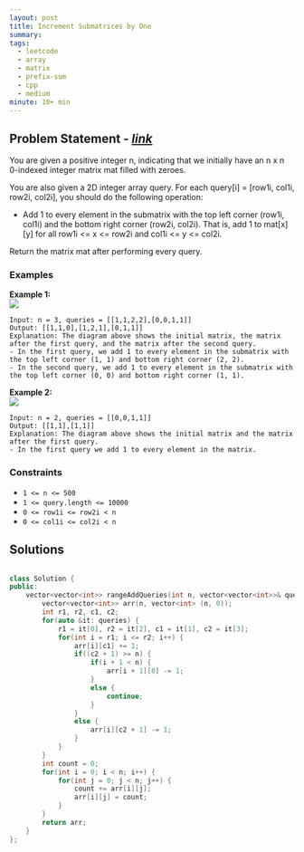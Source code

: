 ```yaml
---
layout: post
title: Increment Submatrices by One
summary:
tags:
  - leetcode
  - array
  - matrix
  - prefix-sum
  - cpp
  - medium
minute: 10+ min
---
```


## Problem Statement - [_link_](https://leetcode.com/problems/increment-submatrices-by-one/description/)

You are given a positive integer n, indicating that we initially have an n x n 0-indexed integer matrix mat filled with zeroes.

You are also given a 2D integer array query. For each query[i] = [row1i, col1i, row2i, col2i], you should do the following operation:

+ Add 1 to every element in the submatrix with the top left corner (row1i, col1i) and the bottom right corner (row2i, col2i). That is, add 1 to mat[x][y] for all row1i <= x <= row2i and col1i <= y <= col2i.

Return the matrix mat after performing every query.

### Examples

**Example 1:**  
<img src="https://assets.leetcode.com/uploads/2022/11/24/p2example11.png">
```
Input: n = 3, queries = [[1,1,2,2],[0,0,1,1]]
Output: [[1,1,0],[1,2,1],[0,1,1]]
Explanation: The diagram above shows the initial matrix, the matrix after the first query, and the matrix after the second query.
- In the first query, we add 1 to every element in the submatrix with the top left corner (1, 1) and bottom right corner (2, 2).
- In the second query, we add 1 to every element in the submatrix with the top left corner (0, 0) and bottom right corner (1, 1).
```

**Example 2:**  
<img src="https://assets.leetcode.com/uploads/2022/11/24/p2example22.png">
```
Input: n = 2, queries = [[0,0,1,1]]
Output: [[1,1],[1,1]]
Explanation: The diagram above shows the initial matrix and the matrix after the first query.
- In the first query we add 1 to every element in the matrix.
```

### Constraints

- `1 <= n <= 500`
- `1 <= query.length <= 10000`
- `0 <= row1i <= row2i < n`
- `0 <= col1i <= col2i < n`

## Solutions

```cpp

class Solution {
public:
    vector<vector<int>> rangeAddQueries(int n, vector<vector<int>>& queries) {
        vector<vector<int>> arr(n, vector<int> (n, 0));
        int r1, r2, c1, c2;
        for(auto &it: queries) {
            r1 = it[0], r2 = it[2], c1 = it[1], c2 = it[3];
            for(int i = r1; i <= r2; i++) {
                arr[i][c1] += 1;
                if((c2 + 1) >= n) {
                    if(i + 1 < n) {
                        arr[i + 1][0] -= 1; 
                    }
                    else {
                        continue;
                    }
                }
                else {
                    arr[i][c2 + 1] -= 1;
                }
            }
        }
        int count = 0;
        for(int i = 0; i < n; i++) {
            for(int j = 0; j < n; j++) {
                count += arr[i][j];
                arr[i][j] = count;
            }
        }
        return arr;
    }
};

```
